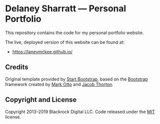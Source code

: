 # Delaney Sharratt — Personal Portfolio

This repository contains the code for my personal portfolio website.

The live, deployed version of this website can be found at:
- https://laneymckee.github.io/

## Credits

Original template provided by [Start Bootstrap](https://startbootstrap.com), based on the [Bootstrap](http://getbootstrap.com/) framework created by [Mark Otto](https://twitter.com/mdo) and [Jacob Thorton](https://twitter.com/fat).

## Copyright and License

Copyright 2013-2019 Blackrock Digital LLC. Code released under the [MIT](https://github.com/BlackrockDigital/startbootstrap-grayscale/blob/gh-pages/LICENSE) license.

